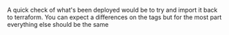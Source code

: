 A quick check of what's been deployed would be to try and import it back to terraform. You can expect a differences on the tags but for the most part everything else should be the same
